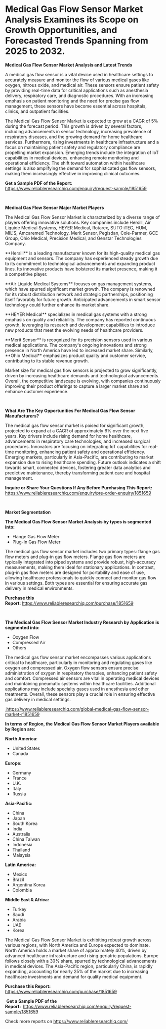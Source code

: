 <p><h1>Medical Gas Flow Sensor Market Analysis Examines its Scope on Growth Opportunities, and Forecasted Trends Spanning from 2025 to 2032.</h1></p><p><strong>Medical Gas Flow Sensor Market Analysis and Latest Trends</strong></p>
<p><p>A medical gas flow sensor is a vital device used in healthcare settings to accurately measure and monitor the flow of various medical gases like oxygen, nitrous oxide, and medical air. These sensors ensure patient safety by providing real-time data for critical applications such as anesthesia delivery, respiratory care, and diagnostic procedures. With an increasing emphasis on patient monitoring and the need for precise gas flow management, these sensors have become essential across hospitals, clinics, and outpatient facilities.</p><p>The Medical Gas Flow Sensor Market is expected to grow at a CAGR of 5% during the forecast period. This growth is driven by several factors, including advancements in sensor technology, increasing prevalence of respiratory diseases, and the growing demand for home healthcare services. Furthermore, rising investments in healthcare infrastructure and a focus on maintaining patient safety and regulatory compliance are propelling market expansion. Emerging trends include the integration of IoT capabilities in medical devices, enhancing remote monitoring and operational efficiency. The shift toward automation within healthcare settings is also amplifying the demand for sophisticated gas flow sensors, making them increasingly effective in improving clinical outcomes.</p></p>
<p><strong>Get a Sample PDF of the Report:&nbsp;</strong> <a href="https://www.reliableresearchiq.com/enquiry/request-sample/1851659?utm_campaign=1900&utm_medium=2&utm_source=Github&utm_content=ia&utm_term=07012025&utm_id=medical-gas-flow-sensor">https://www.reliableresearchiq.com/enquiry/request-sample/1851659</a></p>
<p>&nbsp;</p>
<p><strong>Medical Gas Flow Sensor Major Market Players</strong></p>
<p><p>The Medical Gas Flow Sensor Market is characterized by a diverse range of players offering innovative solutions. Key companies include Hersill, Air Liquide Medical Systems, HEYER Medical, Rotarex, SUTO iTEC, HUM, MIL'S, Amcaremed Technology, Merit Sensor, Pegisdan, Cole-Parmer, GCE Group, Ohio Medical, Precision Medical, and Genstar Technologies Company.</p><p>**Hersill** is a leading manufacturer known for its high-quality medical gas equipment and sensors. The company has experienced steady growth due to its commitment to technological advancements and expanding product lines. Its innovative products have bolstered its market presence, making it a competitive player.</p><p>**Air Liquide Medical Systems** focuses on gas management systems, which have spurred significant market growth. The company is renowned for its robust distribution network and strategic partnerships, positioning itself favorably for future growth. Anticipated advancements in smart sensor technology could further enhance its market share.</p><p>**HEYER Medical** specializes in medical gas systems with a strong emphasis on quality and reliability. The company has reported continuous growth, leveraging its research and development capabilities to introduce new products that meet the evolving needs of healthcare providers.</p><p>**Merit Sensor** is recognized for its precision sensors used in various medical applications. The company's ongoing innovations and strong presence in North America have led to increased market share. Similarly, **Ohio Medical** emphasizes product quality and customer service, contributing to its stable revenue growth.</p><p>Market size for medical gas flow sensors is projected to grow significantly, driven by increasing healthcare demands and technological advancements. Overall, the competitive landscape is evolving, with companies continuously improving their product offerings to capture a larger market share and enhance customer experience.</p></p>
<p>&nbsp;</p>
<p><strong>What Are The Key Opportunities For Medical Gas Flow Sensor Manufacturers?</strong></p>
<p><p>The medical gas flow sensor market is poised for significant growth, projected to expand at a CAGR of approximately 6% over the next five years. Key drivers include rising demand for home healthcare, advancements in respiratory care technologies, and increased surgical procedures. Innovators are focusing on integrating IoT capabilities for real-time monitoring, enhancing patient safety and operational efficiency. Emerging markets, particularly in Asia-Pacific, are contributing to market expansion due to rising healthcare spending. Future outlook indicates a shift towards smart, connected devices, fostering greater data analytics and predictive maintenance, thereby transforming patient care and hospital management.</p></p>
<p><strong>Inquire or Share Your Questions If Any Before Purchasing This Report:</strong> <a href="https://www.reliableresearchiq.com/enquiry/pre-order-enquiry/1851659?utm_campaign=1900&utm_medium=2&utm_source=Github&utm_content=ia&utm_term=07012025&utm_id=medical-gas-flow-sensor">https://www.reliableresearchiq.com/enquiry/pre-order-enquiry/1851659</a></p>
<p>&nbsp;</p>
<p><strong>Market Segmentation</strong></p>
<p><strong>The Medical Gas Flow Sensor Market Analysis by types is segmented into:</strong></p>
<p><ul><li>Flange Gas Flow Meter</li><li>Plug-In Gas Flow Meter</li></ul></p>
<p><p>The medical gas flow sensor market includes two primary types: flange gas flow meters and plug-in gas flow meters. Flange gas flow meters are typically integrated into piped systems and provide robust, high-accuracy measurements, making them ideal for stationary applications. In contrast, plug-in gas flow meters are designed for portability and ease of use, allowing healthcare professionals to quickly connect and monitor gas flow in various settings. Both types are essential for ensuring accurate gas delivery in medical environments.</p></p>
<p><strong>Purchase this Report:&nbsp;</strong><a href="https://www.reliableresearchiq.com/purchase/1851659?utm_campaign=1900&utm_medium=2&utm_source=Github&utm_content=ia&utm_term=07012025&utm_id=medical-gas-flow-sensor">https://www.reliableresearchiq.com/purchase/1851659</a></p>
<p>&nbsp;</p>
<p><strong>The Medical Gas Flow Sensor Market Industry Research by Application is segmented into:</strong></p>
<p><ul><li>Oxygen Flow</li><li>Compressed Air</li><li>Others</li></ul></p>
<p><p>The medical gas flow sensor market encompasses various applications critical to healthcare, particularly in monitoring and regulating gases like oxygen and compressed air. Oxygen flow sensors ensure precise administration of oxygen in respiratory therapies, enhancing patient safety and comfort. Compressed air sensors are vital in operating medical devices and maintaining pneumatic systems within healthcare facilities. Additional applications may include specialty gases used in anesthesia and other treatments. Overall, these sensors play a crucial role in ensuring effective gas delivery in medical settings.</p></p>
<p><a href="https://www.reliableresearchiq.com/global-medical-gas-flow-sensor-market-r1851659?utm_campaign=1900&utm_medium=2&utm_source=Github&utm_content=ia&utm_term=07012025&utm_id=medical-gas-flow-sensor">&nbsp;https://www.reliableresearchiq.com/global-medical-gas-flow-sensor-market-r1851659</a></p>
<p><strong>In terms of Region, the Medical Gas Flow Sensor Market Players available by Region are:</strong></p>
<p>
    <p> <strong> North America: </strong>
        <ul>
            <li>United States</li>
            <li>Canada</li>
        </ul>
        </p> 
    <p> <strong> Europe: </strong>
        <ul>
            <li>Germany</li>
            <li>France</li>
            <li>U.K.</li>
            <li>Italy</li>
            <li>Russia</li>
        </ul>
        </p> 
    <p> <strong> Asia-Pacific: </strong>
        <ul>
            <li>China</li>
            <li>Japan</li>
            <li>South Korea</li>
            <li>India</li>
            <li>Australia</li>
            <li>China Taiwan</li>
            <li>Indonesia</li>
            <li>Thailand</li>
            <li>Malaysia</li>
        </ul>
        </p> 
    <p> <strong> Latin America: </strong>
        <ul>
            <li>Mexico</li>
            <li>Brazil</li>
            <li>Argentina Korea</li>
            <li>Colombia</li>
        </ul>
        </p> 
    <p> <strong> Middle East & Africa: </strong>
        <ul>
            <li>Turkey</li>
            <li>Saudi</li>
            <li>Arabia</li>
            <li>UAE</li>
            <li>Korea</li>
        </ul>
    </p>
    </p>
<p><p>The Medical Gas Flow Sensor Market is exhibiting robust growth across various regions, with North America and Europe expected to dominate. North America holds a market share of approximately 40%, driven by advanced healthcare infrastructure and rising geriatric populations. Europe follows closely with a 30% share, spurred by technological advancements in medical devices. The Asia-Pacific region, particularly China, is rapidly expanding, accounting for nearly 25% of the market due to increasing healthcare investments and demand for quality medical equipment.</p></p>
<p><strong>Purchase this Report: </strong><a href="https://www.reliableresearchiq.com/purchase/1851659?utm_campaign=1900&utm_medium=2&utm_source=Github&utm_content=ia&utm_term=07012025&utm_id=medical-gas-flow-sensor">https://www.reliableresearchiq.com/purchase/1851659</a></p>
<p>&nbsp;<strong>Get a Sample PDF of the Report:&nbsp;&nbsp;</strong><a href="https://www.reliableresearchiq.com/enquiry/request-sample/1851659?utm_campaign=1900&utm_medium=2&utm_source=Github&utm_content=ia&utm_term=07012025&utm_id=medical-gas-flow-sensor">https://www.reliableresearchiq.com/enquiry/request-sample/1851659</a></p>
<p><strong></strong></p>
<p>Check more reports on <a href="https://www.reliableresearchiq.com/?utm_campaign=1900&utm_medium=2&utm_source=Github&utm_content=ia&utm_term=07012025&utm_id=medical-gas-flow-sensor">https://www.reliableresearchiq.com/</a></p>